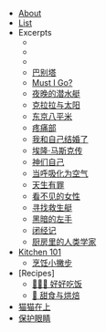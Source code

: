 
<!-- docs/_sidebar.md -->

* [About](/)
* [List](list)
* Excerpts
    * []()
    * []()
    * []()
    * [巴别塔](books/babel-an-arcane-history.md)
    * [Must I Go?](books/must-i-go.md)
    * [夜晚的潜水艇](books/night-submarine.md)
    * [克拉拉与太阳](books/klara-and-the-sun.md)
    * [东京八平米](books/tokyo-8sqm.md)
    * [疼痛部](books/teng-tong-bu.md)
    * [我和自己结婚了](books/i-married-me.md)
    * [埃隆·马斯克传](books/elon-musk.md)
    * [神们自己](books/god-themselves.md)
    * [当呼吸化为空气](books/when-breath-becomes-air.md)
    * [天生有罪](books/born-a-crime.md)
    * [看不见的女性](books/invisible-women.md)
    * [寻找救生艇](books/find-lifeboat.md)
    * [黑暗的左手](books/the-left-hand-of-darkness.md)
    * [闭经记](books/bi-jing-ji.md)
    * [厨房里的人类学家](books/anthropologist-in-the-kitchen.md)
* [Kitchen 101](kitchen101.md)
    * [烹饪小撇步](cookingtips.md)
* [Recipes]
    * [🧑🏻‍🍳 好好吃饭](recipes.md)
    * [🧁 甜食与烘焙](sweets.md)
* [猫猫在上](meow)
* [保护眼睛](eyes)
